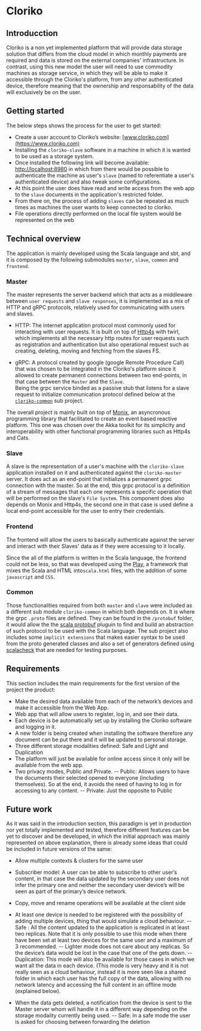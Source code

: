 # Cloriko

## Introducction
 
Cloriko is a non yet implemented platform that will provide data storage solution that differs from the cloud model 
in which monthly payments are required and data is stored on the external companies' infrastructure. 
In contrast, using this new model the user will need to use commodity machines as storage service, 
in which they will be able to make it accessible through the Cloriko's platform, from any other authenticated device, 
therefore meaning that the ownership and responsability of the data will exclusively be on the user. 

## Getting started
The below steps shows the process for the user to get started:
-	Create a user account to Cloriko’s website: [www.cloriko.com](https://www.cloriko.com)
-	Installing the `cloriko-slave` software in a machine in which it is wanted to be used as a storage system.
- Once installed the following link will become available: [http://localhost:8980](http://localhost:8980) in which from there would be possible to authenticate the machine as user's `slave` (named to referentiate a user's authenticated device) and also tweak some configurations.
- At this point the user does have read and write access from the web app to the `slave` documents in the application's restricted folder. 
- From there on, the process of adding `slaves` can be repeated as much times as machines the user wants to keep connected to cloriko. 
- File operations directly performed on the local file system would be represented on the web

## Technical overview
The application is mainly developed using the Scala language and sbt, and it is composed by the 
 following submodules `master`, `slave`, `common` and `frontend`.

### Master
The master represents the server backend which that acts as a middleware between `user requests` and `slave responses`, it is implemented as a mix of HTTP and gRPC protocols, relatively used for communicating with users and slaves.

- HTTP: The internet application protocol most commonly used for interacting with 
user requests. It is built on top of [Http4s](https://www.http4s.io) with twirl, which implements all the necessary http routes for user requests such as registration and authentication but also operational request such as creating, deleting, moving and fetching from the slaves FS.

- gRPC: A protocol created by google (google Remote Procedure Call) that was chosen to be integrated in the Cloriko's platform since it allowed to create permanent connections between two end-points, in that case  between the `Master` and the `Slave`.  
Being the grpc service binded as a passive stub that listens for a slave request to initialize communication protocol defined below at the [`cloriko-common`](Common) sub project.

The overall project is mainly built on top of [Monix](https://www.monix.io), an asyncronous programming library that facilitated to create an event based reactive platform. This one was chosen over the Akka toolkit for its simplicity and interoperability with other functional programming libraries such as Http4s and Cats. 

### Slave
A slave is the representation of a user's machine with the `cloriko-slave` application installed on it and authenticated against the `cloriko-master` server.
It does act as an end-point that initializes a permanent grpc connection with the master. 
So at the end, this grpc protocol is a definition of a stream of messages that each one represents a specific operation that will be performed on the slave's `File System`. 
This component does also depends on Monix and Http4s, the second one in that case is used define a local end-point accessible for the user to entry their credentials.

### Frontend 
The frontend will allow the users to basically authenticate against the server and interact with their Slaves' data as if they were accessing to it locally.

Since the all of the platform is written in the Scala language, the frontend could not be less, so that was developed using the [Play](https://www.playframework.io), a framework that mixes the Scala and HTML into`scala.html` files, with the addition of some `javascript` and `CSS`.

### Common
Those functionalities required from both `master` and `slave` were included as a different sub module `cloriko-common` in which both depends on.
It is where the grpc `.proto` files are defined. They can be found in the `/protobuf` folder, it would allow the the [scala protobuf](https://scalapb.github.io/) pluguin to find and build an abstraction of such protocol to be used with the Scala language.
The sub project also includes some `implicit extensions` that makes easier syntax to be used from the proto generated classes and also a set of generators defined using [scalacheck](https://www.scalacheck.org) that are needed for testing purposes.

## Requirements
This section includes the main requirements for the first version of the project the product: 
- Make the desired data available from each of the network’s devices and make it accessible from the Web App.
-	Web app that will allow users to register, log in, and see their data.
-	Each device is be automatically set up by installing the Cloriko software and logging in it. 
-	A new folder is being created when installing the software therefore any document can be put there and it will be updated to personal storage.
-	Three different storage modalities defined: Safe and Light and Duplication
-	The platform will just be available for online access since it only will be available from the web app.
-	Two privacy modes, Public and Private.
--	Public: Allows users to have the documents their selected opened to everyone (including themselves). So at the end, it avoids the need of having to log in for accessing to any content.
--	Private: Just the opposite to Public

## Future work
As it was said in the introduction section, this paradigm is yet in production nor yet totally implemented and tested, therefore different features can be yet to discover and be developed, in which the initial approach was mainly represented on above explanation, there is already some ideas that could be included in future versions of the same: 

-	Allow multiple contexts & clusters for the same user

-	Subscriber model: A user can be able to subscribe to other user’s content, in that case the data updated by the secondary user does not infer the primary one and neither the secondary user device’s will be seen as part of the primary’s device network.

-	Copy, move and rename operations will be available at the client side 

-	At least one device is needed to be registered with the possibility of adding multiple devices, thing that would simulate a cloud behaviour.
--	Safe : All the content updated to the application is replicated in at least two replicas. Note that it is only possible to use this mode when there have been set at least two devices for the same user and a maximum of 3 recommended.
--	Lighter mode does not care about any replicas. So the device’s data would be lost in the case that one of the gets down.
-- Duplication: This mode will also be available for those cases in which we want all the data in each device. (This mode is very heavy and it is not really seen as a cloud behaviour, instead it is more seen like a shared folder in which each user has the full copy of the data, allowing with no network latency and accessing the full content in an offline mode (explained below).

-	When the data gets deleted, a notification from the device is sent to the Master server whom will handle it in a different way depending on the storage modality currently being used.
--	Safe: In a safe mode the user is asked for choosing between forwarding the deletion
